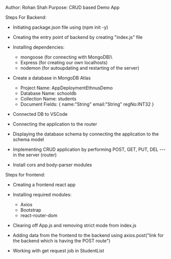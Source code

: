 Author: Rohan Shah
Purpose: CRUD based Demo App

Steps For Backend:

- Initiating package.json file using (npm init -y)

- Creating the entry point of backend by creating "index.js" file

- Installing dependencies:

  - mongoose (for connecting with MongoDB)\
  - Express (for creating our own localhosts)
  - nodemon (for autoupdating and restarting of the server)

- Create a database in MongoDB Atlas

  - Project Name: AppDeploymentEthnusDemo
  - Database Name: schooldb
  - Collection Name: students
  - Document Fields: {
    name:"String"
    email:"String"
    regNo:INT32
    }

- Connected DB to VSCode

- Connecting the application to the router

- Displaying the database schema by connecting the application to the schema model

- Implementing CRUD application by performing POST, GET, PUT, DEL --- in the server (router)

- Install cors and body-parser modules

Steps for frontend:

  - Creating a frontend react app

  - Installing required modules:
    - Axios
    - Bootstrap
    - react-router-dom

  - Clearing off App.js and removing strict mode from index.js

  - Adding data from the frontend to the backend using axios.post("link for the backend which is having the POST route")
  
  - Working with get request job in StudentList
  